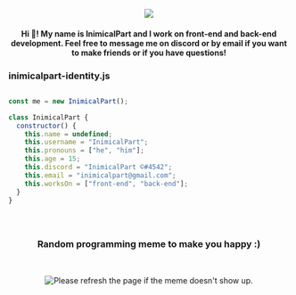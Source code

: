 
  <p align="center">
  <img src="https://i.imgur.com/epCPAX1.png"
       </p>
 
<h4 align="center">
  Hi 👋! My name is InimicalPart and I work on front-end and back-end development. Feel free to message me on discord or by email if you want to make friends or if you have questions!
</h4>

<!--  <p align="center">When you clicked my profile, I was
<img style="width:300px;height:23px;" src="https://inimicalpart.com/api/yearsOld?unit=years"></img>
   years old</p>
</p>
  <p align="center">My next birthday happens in
<img style="width:170px;height:23px;" src="http://inimicalpart.com/api/yearsOld?unit=seconds"></img>
   seconds</p>
</p>-->

<!--Congrats! You found an easter egg. The code you see above will tell you my age very accurately. Unfortunately, inimicalpart.com isn't registered by me yet (but will be soon :D)-->
<h3 align="left">
  inimicalpart-identity.js
</h3>

##

```javascript
const me = new InimicalPart();

class InimicalPart {
  constructor() {
    this.name = undefined;
    this.username = "InimicalPart";
    this.pronouns = ["he", "him"];
    this.age = 15;
    this.discord = "InimicalPart ©#4542";
    this.email = "inimicalpart@gmail.com";
    this.worksOn = ["front-end", "back-end"];
  }
}

```
<br>

##


<h3 align="center">
  Random programming meme to make you happy :)
</h3>
<br>

<p align="center">
<img src='https://random-memer.herokuapp.com/' title="Random Meme" alt="Please refresh the page if the meme doesn't show up.">
</p>

